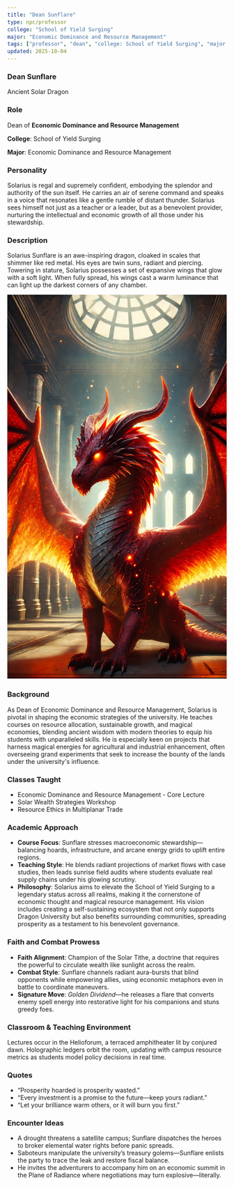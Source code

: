 ```yaml
---
title: "Dean Sunflare"
type: npc/professor
college: "School of Yield Surging"
major: "Economic Dominance and Resource Management"
tags: ["professor", "dean", "college: School of Yield Surging", "major: Economic Dominance and Resource Management","variant:solar"]
updated: 2025-10-04
---
```


### Dean Sunflare

Ancient Solar Dragon

### Role

Dean of **Economic Dominance and Resource Management**

**College**: School of Yield Surging

**Major**: Economic Dominance and Resource Management

### Personality

Solarius is regal and supremely confident, embodying the splendor and authority of the sun itself. He carries an air of serene command and speaks in a voice that resonates like a gentle rumble of distant thunder. Solarius sees himself not just as a teacher or a leader, but as a benevolent provider, nurturing the intellectual and economic growth of all those under his stewardship.

### Description

Solarius Sunflare is an awe-inspiring dragon, cloaked in scales that shimmer like red metal. His eyes are twin suns, radiant and piercing. Towering in stature, Solarius possesses a set of expansive wings that glow with a soft light. When fully spread, his wings cast a warm luminance that can light up the darkest corners of any chamber.

![1F859F46-BC50-4D91-AA68-EAF8B55970FE](/assets/images/1F859F46-BC50-4D91-AA68-EAF8B55970FE.webp)

### Background

As Dean of Economic Dominance and Resource Management, Solarius is pivotal in shaping the economic strategies of the university. He teaches courses on resource allocation, sustainable growth, and magical economies, blending ancient wisdom with modern theories to equip his students with unparalleled skills. He is especially keen on projects that harness magical energies for agricultural and industrial enhancement, often overseeing grand experiments that seek to increase the bounty of the lands under the university's influence.

### Classes Taught

- Economic Dominance and Resource Management - Core Lecture
- Solar Wealth Strategies Workshop
- Resource Ethics in Multiplanar Trade

### Academic Approach

- **Course Focus**: Sunflare stresses macroeconomic stewardship—balancing hoards, infrastructure, and arcane energy grids to uplift entire regions.
- **Teaching Style**: He blends radiant projections of market flows with case studies, then leads sunrise field audits where students evaluate real supply chains under his glowing scrutiny.
- **Philosophy**: Solarius aims to elevate the School of Yield Surging to a legendary status across all realms, making it the cornerstone of economic thought and magical resource management. His vision includes creating a self-sustaining ecosystem that not only supports Dragon University but also benefits surrounding communities, spreading prosperity as a testament to his benevolent governance.

### Faith and Combat Prowess

- **Faith Alignment**: Champion of the Solar Tithe, a doctrine that requires the powerful to circulate wealth like sunlight across the realm.
- **Combat Style**: Sunflare channels radiant aura-bursts that blind opponents while empowering allies, using economic metaphors even in battle to coordinate maneuvers.
- **Signature Move**: *Golden Dividend*—he releases a flare that converts enemy spell energy into restorative light for his companions and stuns greedy foes.

### Classroom & Teaching Environment

Lectures occur in the Helioforum, a terraced amphitheater lit by conjured dawn. Holographic ledgers orbit the room, updating with campus resource metrics as students model policy decisions in real time.

### Quotes

- “Prosperity hoarded is prosperity wasted.”
- “Every investment is a promise to the future—keep yours radiant.”
- “Let your brilliance warm others, or it will burn you first.”

### Encounter Ideas

- A drought threatens a satellite campus; Sunflare dispatches the heroes to broker elemental water rights before panic spreads.
- Saboteurs manipulate the university’s treasury golems—Sunflare enlists the party to trace the leak and restore fiscal balance.
- He invites the adventurers to accompany him on an economic summit in the Plane of Radiance where negotiations may turn explosive—literally.
